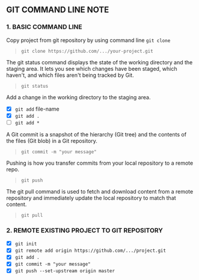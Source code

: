 ## GIT COMMAND LINE NOTE
### 1. BASIC COMMAND LINE

Copy project from git repository by using command line `git clone`
> `git clone https://github.com/.../your-project.git`

The git status command displays the state of the working directory and the staging area. It lets you see which changes have been staged, which haven't, and which files aren't being tracked by Git.
> `git status`

Add a change in the working directory to the staging area. 
- [x] `git add` file-name
- [x]  `git add .`
- [ ] `git add *`

A Git commit is a snapshot of the hierarchy (Git tree) and the contents of the files (Git blob) in a Git repository.
> `git commit -m "your message"`

Pushing is how you transfer commits from your local repository to a remote repo. 
> `git push`

The git pull command is used to fetch and download content from a remote repository and immediately update the local repository to match that content. 
> `git pull`

### 2. REMOTE EXISTING PROJECT TO GIT REPOSITORY

-[x] `git init` 
-[x] `git remote add origin https://github.com/.../project.git`
-[x] `git add .`
-[x] `git commit -m "your message"` 
-[x] `git push --set-upstream origin master`
